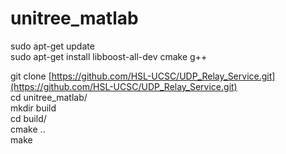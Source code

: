 # unitree_matlab

sudo apt-get update  
sudo apt-get install libboost-all-dev cmake g++  

git clone [https://github.com/HSL-UCSC/UDP_Relay_Service.git](https://github.com/HSL-UCSC/UDP_Relay_Service.git)  
cd unitree_matlab/  
mkdir build  
cd build/  
cmake ..  
make
